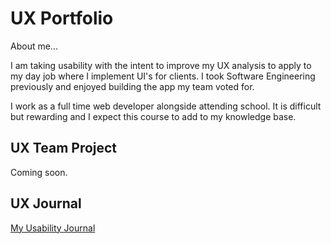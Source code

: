 # UX Portfolio

About me...

I am taking usability with the intent to improve my UX analysis to apply to my day job where I implement UI's for clients. I took Software Engineering previously and enjoyed building the app my team voted for. 

I work as a full time web developer alongside attending school. It is difficult but rewarding and I expect this course to add to my knowledge base.

## UX Team Project

Coming soon.

## UX Journal

[My Usability Journal](https://usabilityengineering.github.io/tannerhartt/)
